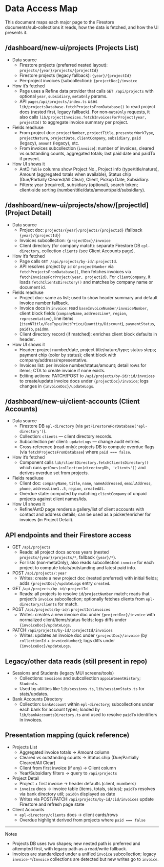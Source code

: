 # Data Access Map

This document maps each major page to the Firestore documents/sub‑collections it reads, how the data is fetched, and how the UI presents it.

## /dashboard/new-ui/projects (Projects List)
- Data source
  - Firestore projects (preferred nested layout): `projects/{year}/projects/{projectId}`
  - Firestore projects (legacy fallback): `{year}/{projectId}`
  - Per‑project invoices (subcollection): `{projectDoc}/invoice`
- How it’s fetched
  - Page uses a Refine data provider that calls `GET /api/projects` with optional `year`, `subsidiary`, `metaOnly` params.
  - API `pages/api/projects/index.ts` uses `lib/projectsDatabase.fetchProjectsFromDatabase()` to read project docs (nested first, legacy fallback). For non‑`metaOnly` requests, it also calls `lib/projectInvoices.fetchInvoicesForProject(year, projectId)` to aggregate invoice summary per project.
- Fields read/use
  - From project doc: `projectNumber`, `projectTitle`, `presenterWorkType`, `projectNature`, `projectDate`, `clientCompany`, `subsidiary`, `paid` (legacy), `amount` (legacy), etc.
  - From invoices subcollection (`invoice`): number of invoices, cleared vs outstanding counts, aggregated totals; last paid date and paidTo if present.
- How UI shows it
  - AntD `Table` columns show Project No., Project info (type/title/nature), Amount (aggregated totals when available), Status chip (Due/Partially Cleared/All Clear), Client, Pickup Date, Subsidiary.
  - Filters: year (required), subsidiary (optional), search token; client‑side sorting (number/title/date/amount/paid/subsidiary).

## /dashboard/new-ui/projects/show/[projectId] (Project Detail)
- Data source
  - Project doc: `projects/{year}/projects/{projectId}` (fallback `{year}/{projectId}`)
  - Invoices subcollection: `{projectDoc}/invoice`
  - Client directory (for company match): separate Firestore DB `epl-directory`, collection `clients` (see Client Accounts page).
- How it’s fetched
  - Page calls `GET /api/projects/by-id/:projectId`.
  - API resolves project by `id` or `projectNumber` via `fetchProjectsFromDatabase()`, then fetches invoices via `fetchInvoicesForProject(year, projectId)`. For `clientCompany`, it loads `fetchClientsDirectory()` and matches by company name or document id.
- Fields read/use
  - Project doc: same as list; used to show header summary and default invoice number fallback.
  - Invoice docs in `invoice`: read `baseInvoiceNumber/invoiceNumber`, client block fields (`companyName`, `addressLine*`, `region`, `representative`), line items (`itemNTitle/FeeType/UnitPrice/Quantity/Discount`), `paymentStatus`, `paidTo`, `paidOn`.
  - Client directory record (if matched): enriches client block defaults in header.
- How UI shows it
  - Header: project number/date, project title/nature/type; status steps; payment chip (color by status); client block with company/address/representative.
  - Invoices list: per invoice number/status/amount; detail rows for items; CTA to create invoice if none exists.
  - Editing actions: PATCH/POST to `/api/projects/by-id/:id/invoices` to create/update invoice docs under `{projectDoc}/invoice`; logs changes in `{invoiceDoc}/updateLogs`.

## /dashboard/new-ui/client-accounts (Client Accounts)
- Data source
  - Firestore DB `epl-directory` (via `getFirestoreForDatabase('epl-directory')`).
  - Collection: `clients` — client directory records.
  - Subcollection per client: `updateLogs` — change audit entries.
  - Cross‑reference (read‑only): projects DB to compute overdue flags (via `fetchProjectsFromDatabase`) where `paid === false`.
- How it’s fetched
  - Component calls `lib/clientDirectory.fetchClientsDirectory()` which runs `getDocs(collection(directoryDb, 'clients'))` and derives overdue set from projects.
- Fields read/use
  - Client doc: `companyName`, `title`, `name`, `nameAddressed`, `emailAddress`, `phone`, `addressLine1..5`, `region`, `createdAt`.
  - Overdue state: computed by matching `clientCompany` of unpaid projects against client names/ids.
- How UI shows it
  - Refine/AntD page renders a gallery/list of client accounts with contact and address details; can be used as a picker/enricher for invoices (in Project Detail).

## API endpoints and their Firestore access
- GET `/api/projects`
  - Reads: all project docs across years (nested `projects/{year}/projects/*`, fallback `{year}/*`).
  - For lists (non‑metaOnly), also reads subcollection `invoice` for each project to compute totals/outstanding and latest paid info.
- POST `/api/projects/:year`
  - Writes: create a new project doc (nested preferred) with initial fields; adds `{projectDoc}/updateLogs` entry `created`.
- GET `/api/projects/by-id/:projectId`
  - Reads: all projects to resolve `id`/`projectNumber` match; reads that project’s `invoice` subcollection; optionally fetches clients from `epl-directory/clients` for match.
- POST `/api/projects/by-id/:projectId/invoices`
  - Writes: creates a new invoice doc under `{projectDoc}/invoice` with normalized client/items/status fields; logs diffs under `{invoiceDoc}/updateLogs`.
- PATCH `/api/projects/by-id/:projectId/invoices`
  - Writes: updates an invoice doc under `{projectDoc}/invoice` (by `collectionId` + `invoiceNumber`); logs diffs under `{invoiceDoc}/updateLogs`.

## Legacy/other data reads (still present in repo)
- Sessions and Students (legacy MUI screens/tools)
  - Collections: `Sessions` and subcollection `appointmentHistory`; `Students`.
  - Used by utilities like `lib/sessions.ts`, `lib/sessionStats.ts` for stats/updates.
- Bank Accounts Directory
  - Collection: `bankAccount` within `epl-directory`; subcollections under each bank for account types; loaded by `lib/bankAccountsDirectory.ts` and used to resolve `paidTo` identifiers in invoices.

## Presentation mapping (quick reference)
- Projects List
  - Aggregated invoice totals → Amount column
  - Cleared vs outstanding counts → Status chip (Due/Partially Cleared/All Clear)
  - Client from first invoice (if any) → Client column
  - Year/Subsidiary filters → query to `/api/projects`
- Project Detail
  - Project + first invoice → header defaults (client, numbers)
  - `invoice` docs → invoice table (items, totals, status); `paidTo` resolves via bank directory util; `paidOn` displayed as date
  - Writes via POST/PATCH `/api/projects/by-id/:id/invoices` update Firestore and refresh page state
- Client Accounts
  - `epl-directory/clients` docs → client cards/rows
  - Overdue highlight derived from projects where `paid === false`

---

Notes
- Projects DB uses two shapes; new nested path is preferred and attempted first, with legacy path as a read/write fallback.
- Invoices are standardized under a unified `invoice` subcollection; legacy `invoice-*`/`Invoice` collections are detected but new writes go to `invoice`.
